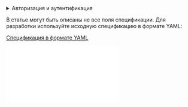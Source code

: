 <details>
  <summary markdown="span">Авторизация и аутентификация</summary>
  
Для работы понадобится информация:

- `{login}` — ваш логин от личного кабинета партнера;
- `{password}` — ваш пароль от личного кабинета партнера.

<warn>

Выполнение запросов возможно только для проектов с `is_partner=true`. Чтобы узнать список таких проектов, используйте метод `/api/v1/partners/{pid}/clients/`, где `{pid}` — [идентификатор проекта](/ru/base/account/instructions/project-settings/manage#poluchenie_identifikatora_proekta).

</warn>

1. Авторизуйтесь под своими учетными данными:

   ```bash
   curl -v 'https://mcs.mail.ru/api/v1/auth/signin' \
     -H 'accept: application/json, text/plain, */*' \
     -H 'accept-language: ru-RU,ru;q=0.9,en-US;q=0.8,en;q=0.7' \
     -H 'cache-control: no-cache' \
     -H 'content-type: application/json;charset=UTF-8' \
     -H 'x-mcs-request-id: c83ebaaff3d44a78affa041ef6f2c41a' \
     --data-raw $'{"email":"{login}","password":"{password}"}' \
     --compressed
   ```

1. Скопируйте значение параметра `set-cookie: sid` в ответе.

   Пример значения параметра:

      ```bash
      set-cookie: sid=tzWAzgSJ8sE4cfNfXXXXXX; expires=Thu, 01 Jun 2020 00:00:00 GMT; domain=.mcs.mail.ru; path=/; Secure; HttpOnly; SameSite=None
      ```

1. Получите CSRF-токен:

   ```bash
   curl 'https://mcs.mail.ru/api/v1/tokens/csrf' \
   -H 'accept: application/json, text/plain, */*' \
   -H 'accept-language: ru-RU,ru;q=0.9,en-US;q=0.8,en;q=0.7' \
   -H 'cache-control: no-cache' \
   -H 'content-type: application/json;charset=UTF-8' \
   -H 'cookie: <set-cookie из предыдущего запроса>' \
   -H 'x-csrf-token: ' \
   -H 'x-email: {login}' \
   -H 'x-mcs-request-id: f3b824f32eae404497c2b14dc027cd75' \
   --data-raw $'{"email":"{login}"}' \
   --compressed
   ```

1. Скопируйте значение параметра `token` в ответе.

Используйте полученные параметры `set-cookie: sid` и `token` в заголовке при отправке запросов. Пример запроса:

```bash
curl -X GET 'https://mcs.mail.ru/api/v1/partners/mcs1111111111111/invites' \
  -H 'cookie: sid=tzWAzgSJ8sE4cfNfXXXXXX; expires=Thu, 01 Jun 2020 00:00:00 GMT; domain=.mcs.mail.ru; path=/; Secure; HttpOnly; SameSite=None' \
  -H 'x-csrf-token: XXXXXXciOiJIUzI1NiJ9.eyJzaWQiOiJ0eldBemdTSjhzRTRjZk5mTEh4elJWIn0.iRZ_dMTXx55Q41zwRmK3SxA_XXXX'
```

</details>

<warn>

В статье могут быть описаны не все поля спецификации. Для разработки используйте исходную спецификацию в формате YAML:

[Спецификация в формате YAML](./assets/partnersapi.yaml "download")

</warn>

![{swagger}](./assets/partnersapi-swagger.json)
